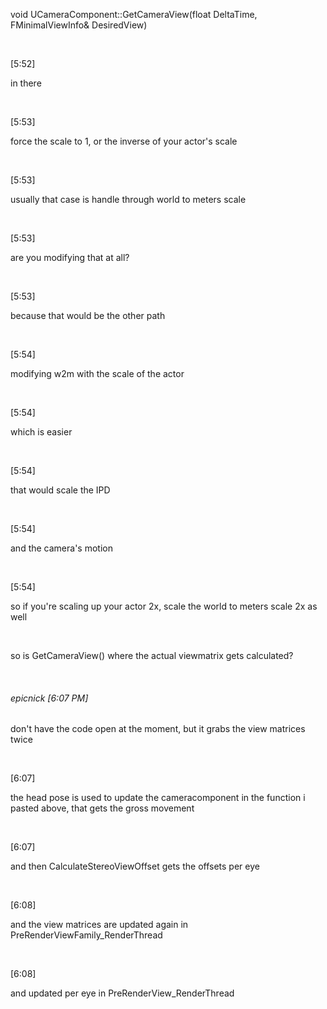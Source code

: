 void UCameraComponent::GetCameraView(float DeltaTime, FMinimalViewInfo& DesiredView)

 

\[5:52\]

in there

 

\[5:53\]

force the scale to 1, or the inverse of your actor's scale

 

\[5:53\]

usually that case is handle through world to meters scale

 

\[5:53\]

are you modifying that at all?

 

\[5:53\]

because that would be the other path

 

\[5:54\]

modifying w2m with the scale of the actor

 

\[5:54\]

which is easier

 

\[5:54\]

that would scale the IPD

 

\[5:54\]

and the camera's motion

 

\[5:54\]

so if you're scaling up your actor 2x, scale the world to meters scale 2x as well

 

so is GetCameraView() where the actual viewmatrix gets calculated?

 

###### epicnick \[6:07 PM\]

don't have the code open at the moment, but it grabs the view matrices twice

 

\[6:07\]

the head pose is used to update the cameracomponent in the function i pasted above, that gets the gross movement

 

\[6:07\]

and then CalculateStereoViewOffset gets the offsets per eye

 

\[6:08\]

and the view matrices are updated again in PreRenderViewFamily\_RenderThread

 

\[6:08\]

and updated per eye in PreRenderView\_RenderThread
